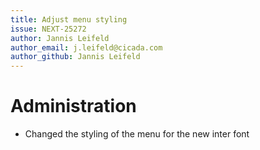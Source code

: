 ```yaml
---
title: Adjust menu styling
issue: NEXT-25272
author: Jannis Leifeld
author_email: j.leifeld@cicada.com
author_github: Jannis Leifeld
---
```

# Administration
* Changed the styling of the menu for the new inter font
